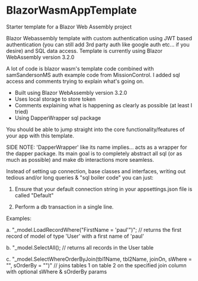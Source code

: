 # BlazorWasmAppTemplate
Starter template for a Blazor Web Assembly project


Blazor Webassembly template with custom authentication using JWT based authentication (you can still add 3rd party auth like google auth etc... if you desire) and SQL data access.  Template is currently using Blazor WebAssembly version 3.2.0


A lot of code is blazor wasm's template code combined with samSandersonMS auth example code from MissionControl. I added sql access and comments trying to explain what's going on. 


- Built using Blazor WebAssembly version 3.2.0
- Uses local storage to store token
- Comments explaining what is happening as clearly as possible (at least I tried)
- Using DapperWrapper sql package

You should be able to jump straight into the core functionality/features of your app with this template. 


SIDE NOTE: 'DapperWrapper' like its name implies... acts as a wrapper for the dapper package. Its main goal is to completely abstract all sql (or as much as possible) and make db interactions more seamless. 


Instead of setting up connection, base classes and interfaces, writing out tedious and/or long queries & "sql boiler code" you can just:

1. Ensure that your default connection string in your appsettings.json file is called "Default"

2. Perform a db transaction in a single line. 


Examples:


  a. "_model.LoadRecordWhere<User>("FirstName = 'paul'")"; // returns the first record of model of type 'User' with a first name of 'paul'
  
  
  b. "_model.SelectAll<User>(); // returns all records in the User table
  
  
  c. "_model.SelectWhereOrderByJoin(tbl1Name, tbl2Name, joinOn, sWhere = "", sOrderBy = "")" // joins tables 1 on table 2 on the specified join column with optional sWhere & sOrderBy params
